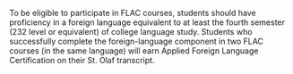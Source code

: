 

To be eligible to participate in FLAC courses, students should have proficiency in a foreign language equivalent to at least the fourth semester (232 level or equivalent) of college language study. Students who successfully complete the foreign-language component in two FLAC courses (in the same language) will earn Applied Foreign Language Certification on their St. Olaf transcript.

